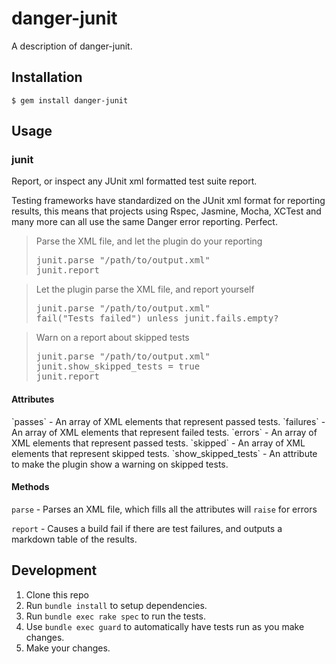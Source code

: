 # danger-junit

A description of danger-junit.

## Installation

    $ gem install danger-junit

## Usage



### junit

Report, or inspect any JUnit xml formatted test suite report.

Testing frameworks have standardized on the JUnit xml format for
reporting results, this means that projects using Rspec, Jasmine, Mocha,
XCTest and many more can all use the same Danger error reporting. Perfect.

<blockquote>Parse the XML file, and let the plugin do your reporting
  <pre>
junit.parse "/path/to/output.xml"
junit.report</pre>
</blockquote>

<blockquote>Let the plugin parse the XML file, and report yourself
  <pre>
junit.parse "/path/to/output.xml"
fail("Tests failed") unless junit.fails.empty?</pre>
</blockquote>

<blockquote>Warn on a report about skipped tests
  <pre>
junit.parse "/path/to/output.xml"
junit.show_skipped_tests = true
junit.report</pre>
</blockquote>



#### Attributes
<tr>
`passes` - An array of XML elements that represent passed tests.
<tr>
`failures` - An array of XML elements that represent failed tests.
<tr>
`errors` - An array of XML elements that represent passed tests.
<tr>
`skipped` - An array of XML elements that represent skipped tests.
<tr>
`show_skipped_tests` - An attribute to make the plugin show a warning on skipped tests.



#### Methods

`parse` - Parses an XML file, which fills all the attributes
will `raise` for errors

`report` - Causes a build fail if there are test failures,
and outputs a markdown table of the results.


## Development

1. Clone this repo
2. Run `bundle install` to setup dependencies.
3. Run `bundle exec rake spec` to run the tests.
4. Use `bundle exec guard` to automatically have tests run as you make changes.
5. Make your changes.
